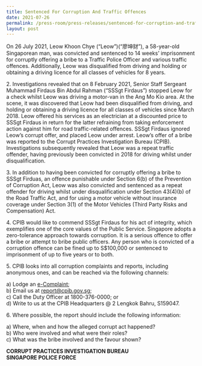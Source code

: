 ```yaml
---
title: Sentenced For Corruption And Traffic Offences
date: 2021-07-26
permalink: /press-room/press-releases/sentenced-for-corruption-and-traffic-offences/
layout: post
---
```

On 26 July 2021, Leow Khoon Chye (“Leow”)(“廖坤财”), a 58-year-old Singaporean man, was convicted and sentenced to 14 weeks’ imprisonment for corruptly offering a bribe to a Traffic Police Officer and various traffic offences. Additionally, Leow was disqualified from driving and holding or obtaining a driving licence for all classes of vehicles for 8 years.

2\.         Investigations revealed that on 8 February 2021, Senior Staff Sergeant Muhammad Firdaus Bin Abdul Rahman (“SSSgt Firdaus”) stopped Leow for a check whilst Leow was driving a motor-van in the Ang Mo Kio area. At the scene, it was discovered that Leow had been disqualified from driving, and holding or obtaining a driving licence for all classes of vehicles since March 2018. Leow offered his services as an electrician at a discounted price to SSSgt Firdaus in return for the latter refraining from taking enforcement action against him for road traffic-related offences. SSSgt Firdaus ignored Leow’s corrupt offer, and placed Leow under arrest.  Leow’s offer of a bribe was reported to the Corrupt Practices Investigation Bureau (CPIB). Investigations subsequently revealed that Leow was a repeat traffic offender, having previously been convicted in 2018 for driving whilst under disqualification. 

3\.         In addition to having been convicted for corruptly offering a bribe to SSSgt Firduas, an offence punishable under Section 6(b) of the Prevention of Corruption Act, Leow was also convicted and sentenced as a repeat offender for driving whilst under disqualification under Section 43(4)(b) of the Road Traffic Act, and for using a motor vehicle without insurance coverage under Section 3(1) of the Motor Vehicles (Third Party Risks and Compensation) Act. 

4\.         CPIB would like to commend SSSgt Firdaus for his act of integrity, which exemplifies one of the core values of the Public Service. Singapore adopts a zero-tolerance approach towards corruption. It is a serious offence to offer a bribe or attempt to bribe public officers. Any person who is convicted of a corruption offence can be fined up to S$100,000 or sentenced to imprisonment of up to five years or to both.  

5\.         CPIB looks into all corruption complaints and reports, including anonymous ones, and can be reached via the following channels:

a) Lodge an [e-Complaint](/e-services/e-complaint-for-corrupt-conduct);<br>
b) Email us at <a class="spamspan" href="mailto:report@cpib.gov.sg">report@cpib.gov.sg</a>;<br />
c) Call the Duty Officer at 1800-376-0000; or<br />
d) Write to us at the CPIB Headquarters @ 2 Lengkok Bahru, S159047.

6\.         Where possible, the report should include the following information:

a) Where, when and how the alleged corrupt act happened? <br>
b) Who were involved and what were their roles? <br>
c) What was the bribe involved and the favour shown? <Br>

 

**CORRUPT PRACTICES INVESTIGATION BUREAU<br>
SINGAPORE POLICE FORCE**

